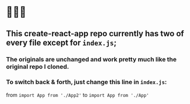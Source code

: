 # 👾👾👾

## This create-react-app repo currently has two of every file except for `index.js`;

### The originals are unchanged and work pretty much like the original repo I cloned.

### To switch back & forth, just change this line in `index.js`:

from `import App from './App2'` to `import App from './App'`
